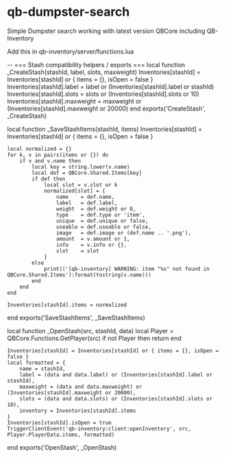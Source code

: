 # qb-dumpster-search
Simple Dumpster search working with latest version QBCore including QB-Inventory

Add this in qb-inventory/server/functions.lua

-- === Stash compatibility helpers / exports ===
local function _CreateStash(stashId, label, slots, maxweight)
    Inventories[stashId] = Inventories[stashId] or { items = {}, isOpen = false }
    Inventories[stashId].label = label or (Inventories[stashId].label or stashId)
    Inventories[stashId].slots = slots or (Inventories[stashId].slots or 10)
    Inventories[stashId].maxweight = maxweight or (Inventories[stashId].maxweight or 20000)
end
exports('CreateStash', _CreateStash)


local function _SaveStashItems(stashId, items)
    Inventories[stashId] = Inventories[stashId] or { items = {}, isOpen = false }

    local normalized = {}
    for k, v in pairs(items or {}) do
        if v and v.name then
            local key = string.lower(v.name)
            local def = QBCore.Shared.Items[key]
            if def then
                local slot = v.slot or k
                normalized[slot] = {
                    name    = def.name,
                    label   = def.label,
                    weight  = def.weight or 0,
                    type    = def.type or 'item',
                    unique  = def.unique or false,
                    useable = def.useable or false,
                    image   = def.image or (def.name .. '.png'),
                    amount  = v.amount or 1,
                    info    = v.info or {},
                    slot    = slot
                }
            else
                print(('[qb-inventory] WARNING: item "%s" not found in QBCore.Shared.Items'):format(tostring(v.name)))
            end
        end
    end

    Inventories[stashId].items = normalized
end
exports('SaveStashItems', _SaveStashItems)

local function _OpenStash(src, stashId, data)
    local Player = QBCore.Functions.GetPlayer(src)
    if not Player then return end

    Inventories[stashId] = Inventories[stashId] or { items = {}, isOpen = false }
    local formatted = {
        name = stashId,
        label = (data and data.label) or (Inventories[stashId].label or stashId),
        maxweight = (data and data.maxweight) or (Inventories[stashId].maxweight or 20000),
        slots = (data and data.slots) or (Inventories[stashId].slots or 10),
        inventory = Inventories[stashId].items
    }
    Inventories[stashId].isOpen = true
    TriggerClientEvent('qb-inventory:client:openInventory', src, Player.PlayerData.items, formatted)
end
exports('OpenStash', _OpenStash)
